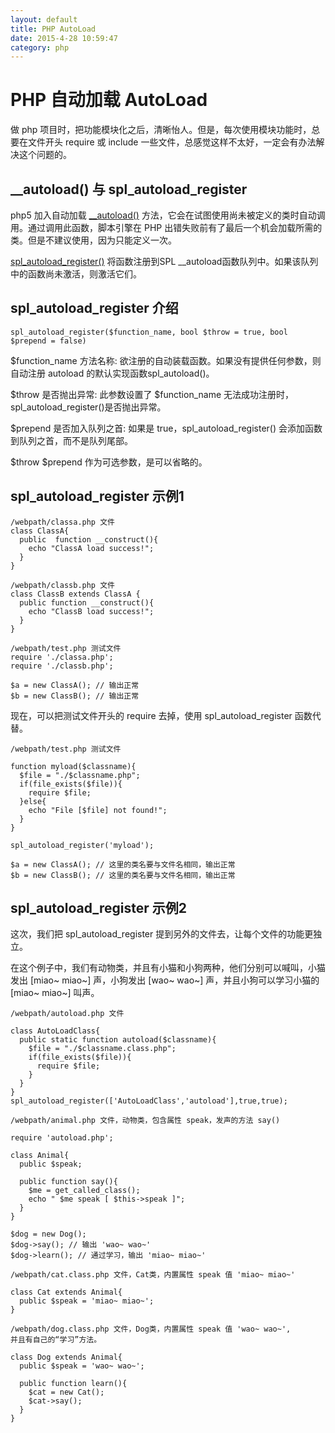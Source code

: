 ```yaml
---
layout: default
title: PHP AutoLoad
date: 2015-4-28 10:59:47
category: php
---
```


# PHP 自动加载 AutoLoad

做 php 项目时，把功能模块化之后，清晰怡人。但是，每次使用模块功能时，总要在文件开头 require 或 include 一些文件，总感觉这样不太好，一定会有办法解决这个问题的。

## \_\_autoload() 与 spl\_autoload\_register

php5 加入自动加载 [\__autoload()](http://php.net/manual/zh/language.oop5.autoload.php) 方法，它会在试图使用尚未被定义的类时自动调用。通过调用此函数，脚本引擎在 PHP 出错失败前有了最后一个机会加载所需的类。但是不建议使用，因为只能定义一次。

[spl\_autoload\_register()](http://php.net/manual/zh/function.spl-autoload-register.php) 将函数注册到SPL __autoload函数队列中。如果该队列中的函数尚未激活，则激活它们。

## spl_autoload_register 介绍

```
spl_autoload_register($function_name, bool $throw = true, bool $prepend = false)
```

$function_name 方法名称: 欲注册的自动装载函数。如果没有提供任何参数，则自动注册 autoload 的默认实现函数spl\_autoload()。

$throw 是否抛出异常: 此参数设置了 $function\_name 无法成功注册时， spl\_autoload\_register()是否抛出异常。

$prepend 是否加入队列之首: 如果是 true，spl\_autoload\_register() 会添加函数到队列之首，而不是队列尾部。

$throw $prepend 作为可选参数，是可以省略的。

## spl\_autoload\_register 示例1

```
/webpath/classa.php 文件
class ClassA{
  public  function __construct(){
    echo "ClassA load success!";
  }
}

/webpath/classb.php 文件
class ClassB extends ClassA {
  public function __construct(){
    echo "ClassB load success!";
  }
}

/webpath/test.php 测试文件
require './classa.php';
require './classb.php';

$a = new ClassA(); // 输出正常
$b = new ClassB(); // 输出正常
```

现在，可以把测试文件开头的 require 去掉，使用 spl\_autoload\_register 函数代替。

```
/webpath/test.php 测试文件

function myload($classname){
  $file = "./$classname.php";
  if(file_exists($file)){
    require $file;
  }else{
    echo "File [$file] not found!";
  }
}

spl_autoload_register('myload');

$a = new ClassA(); // 这里的类名要与文件名相同，输出正常
$b = new ClassB(); // 这里的类名要与文件名相同，输出正常
```

## spl\_autoload\_register 示例2

这次，我们把 spl\_autoload\_register 提到另外的文件去，让每个文件的功能更独立。

在这个例子中，我们有动物类，并且有小猫和小狗两种，他们分别可以喊叫，小猫发出 [miao~ miao~] 声，小狗发出 [wao~ wao~] 声，并且小狗可以学习小猫的 [miao~ miao~] 叫声。

```
/webpath/autoload.php 文件

class AutoLoadClass{
  public static function autoload($classname){
    $file = "./$classname.class.php";
    if(file_exists($file)){
      require $file;
    }
  }
}
spl_autoload_register(['AutoLoadClass','autoload'],true,true);
```

```
/webpath/animal.php 文件，动物类，包含属性 speak，发声的方法 say()

require 'autoload.php';

class Animal{
  public $speak;

  public function say(){
    $me = get_called_class();
    echo " $me speak [ $this->speak ]";
  }
}

$dog = new Dog();
$dog->say(); // 输出 'wao~ wao~'
$dog->learn(); // 通过学习，输出 'miao~ miao~'
```

```
/webpath/cat.class.php 文件，Cat类，内置属性 speak 值 'miao~ miao~'

class Cat extends Animal{
  public $speak = 'miao~ miao~';
}
```

```
/webpath/dog.class.php 文件，Dog类，内置属性 speak 值 'wao~ wao~',
并且有自己的“学习”方法。

class Dog extends Animal{
  public $speak = 'wao~ wao~';

  public function learn(){
    $cat = new Cat();
    $cat->say();
  }
}
```
